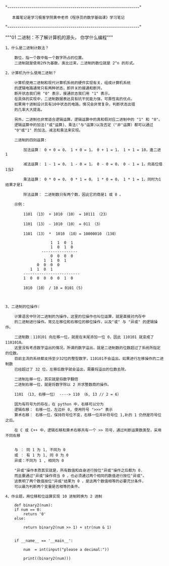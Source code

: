"-----------------------------------------------------------------"

       本篇笔记是学习极客学院黄申老师《程序员的数学基础课》学习笔记
        
"-----------------------------------------------------------------"


"""01 二进制：不了解计算机的源头， 你学什么编程"""

    1、什么是二进制计数法？

        数位，指一个数中每一个数字所占的位置。
        二进制就是使用2作为基数，类比过来，二进制的数位就是 2^n 的形式。

    2、计算机为什么使用二进制？

        计算机使用二进制和现代计算机系统的硬件实现有关，组成计算机系统
        的逻辑电路通常只有两种状态，即开关的接通和断开。
        断开状态我们用 "0" 表示，接通状态我们用 "1" 表示。
        在具体的实现中，二进制数据表达具有抗干扰能力强，可靠性高的优点。
        如果用十进制设计具有10中状态的电路，情况会非常复杂，判断状态出错
        的几率大大提高。
        
        另外，二进制也非常适合逻辑运算。逻辑运算中的真和假对应二进制中的 "1" 和 "0"。
        逻辑运算中的加法("或"运算)、乘法("与"运算)以及否定（"非"运算）都可以通过
        "0"或"1" 的加法、减法和乘法来实现。
        
        二进制的四则运算:
        
            加法运算： 0 + 0 = 0， 1 + 0 = 1， 0 + 1 = 1， 1 + 1 = 10，逢二进 1 
            
            减法运算： 1 - 1 = 0， 1 - 0 = 1， 0 - 0 = 0， 0 - 1 = 1，向高位借1当2
            
            乘法运算： 0 * 0 = 0， 0 * 1 = 0， 1 * 0 = 0， 1 * 1 = 1，同时为1 结果才是1
            
            除法运算： 二进制数只有两个数，因此它的商是1 或 0 。
        
        示例：
                   
            1101 （13） + 1010 （10） = 10111 （23）
            
            1101 （13） - 1010 （10） = 011 （3）
            
            1101 （13） *  1010 （10）= 10000010 （130）
                
                        1  1  0  1
                        1  0  1  0
                    ----------------
                        0  0  0  0
                     1  1  0  1 
                  0  0  0  0
               1  1  0  1      
            -------------------------
            1  0  0  0  0  0  1  0        
        
            1010 （10） / 10 = 0101 (5)
                
              
                         
    3、二进制的位操作:
        
        计算语言中针对二进制的为操作，这里的位操作也叫位运算，就是直接对内存中
        的二进制进行操作。常见左移位和右移位的移位操作，以及"或" 与 "异或" 的逻辑操作。
        
        二进制数：110101 向左移一位，就是在末尾添加一位 0，因此 110101 就变成了 1101010。
        这里没有考虑数字溢出的情况，所谓的数字溢出，就是二进制数的位数超过了系统所指定的位数。
        目前主流的系统都支持至少32位的整型数字，110101不会溢出。如果进行左移操作的二进制数
        已经超过了 32 位，左移后数字就会溢出，需要将溢出的位数去除。
        
        二进制左移一位，其实就是将数字翻倍
        二进制右移一位，就是将数字除以 2 并求整数商的操作。
        
        1101 （13, 右移一位） ----> 110 （6, 13 // 2 = 6）
        
        因为有符号为的存在，在 python 中，右移可以分为
        逻辑右移： 右移一位，左边补 0, 使用符号 ">>>" 表示
        算术右移： 右移一位，保持符号位不变，右移一位并补符号位 1,补的 1 仍然是符号位之后。
        
        在 C 或 C++ 中，逻辑右移和算术右移共有一个 >> 符号，通过判断运算数类型，采用不同右移
        
        
        与 ： 同 1 为 1, 不同为 0 
        或 ： 有 1 为 1, 同 0 为 0 
        异或：不同为 1 , 相同为 0
        
        "异或"操作本质其实就是，所有数值和自身进行按位"异或"操作之后都为 0.
        而且要通过"异或"操作得当 0 ，也必须通过两个相同的数值进行按位"异或"。
        这表明了两个数值按位"异或"结果为 0 ，是这两个数值相等的必要充分条件，
        可以最为判断两个变量是否相等的条件。
        
    4、作业题，用位移和位运算实现 10 进制转换为 2 进制
    
        def binary2(num):
        if num == 0:
            return '0'
        else:
    
            return binary2(num >> 1) + str(num & 1)
    
    
        if __name__ == '__main__':
        
            num  = int(input("please a decimal:"))
        
            print((binary2(num)))    
      
        
        
        
        
        
        
    
    
    
        
        
              


